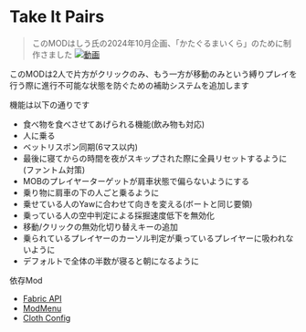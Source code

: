 # Take It Pairs

> このMODはしう氏の2024年10月企画、「かたぐるまいくら」のために制作さました
> [![動画](http://img.youtube.com/vi/lW_JiFZJHL4/0.jpg)](https://www.youtube.com/watch?v=lW_JiFZJHL4&list=PLAk_kz3mvfCtRbrTYj36klhMcctkOP71I)

このMODは2人で片方がクリックのみ、もう一方が移動のみという縛りプレイを行う際に進行不可能な状態を防ぐための補助システムを追加します

機能は以下の通りです
- 食べ物を食べさせてあげられる機能(飲み物も対応)
- 人に乗る
- ベットリスポン同期(6マス以内)
- 最後に寝てからの時間を夜がスキップされた際に全員リセットするように(ファントム対策)
- MOBのプレイヤーターゲットが肩車状態で偏らないようにする
- 乗り物に肩車の下の人ごと乗るように
- 乗せている人のYawに合わせて向きを変える(ボートと同じ要領)
- 乗っている人の空中判定による採掘速度低下を無効化
- 移動/クリックの無効化切り替えキーの追加
- 乗られているプレイヤーのカーソル判定が乗っているプレイヤーに吸われないように
- デフォルトで全体の半数が寝ると朝になるように

依存Mod

- [Fabric API](https://modrinth.com/mod/fabric-api)
- [ModMenu](https://modrinth.com/mod/modmenu)
- [Cloth Config](https://modrinth.com/mod/cloth-config)
